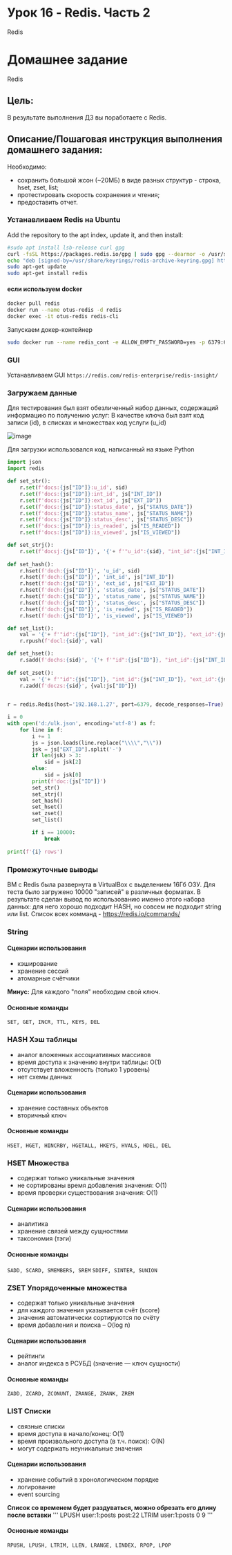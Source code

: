 # Урок 16 - Redis. Часть 2

Redis

# Домашнее задание

Redis

## Цель:
В результате выполнения ДЗ вы поработаете с Redis.

## Описание/Пошаговая инструкция выполнения домашнего задания:

Необходимо:

- сохранить большой жсон (~20МБ) в виде разных структур - строка, hset, zset, list;
- протестировать скорость сохранения и чтения;
- предоставить отчет.

### Устанавливаем Redis на Ubuntu

Add the repository to the apt index, update it, and then install:

```bash
#sudo apt install lsb-release curl gpg
curl -fsSL https://packages.redis.io/gpg | sudo gpg --dearmor -o /usr/share/keyrings/redis-archive-keyring.gpg
echo "deb [signed-by=/usr/share/keyrings/redis-archive-keyring.gpg] https://packages.redis.io/deb $(lsb_release -cs) main" | sudo tee /etc/apt/sources.list.d/redis.list
sudo apt-get update
sudo apt-get install redis
```

#### если используем docker
```bash
docker pull redis
docker run --name otus-redis -d redis
docker exec -it otus-redis redis-cli
```

Запускаем докер-контейнер
```bash
sudo docker run --name redis_cont -e ALLOW_EMPTY_PASSWORD=yes -p 6379:6379 -d redis
```

### GUI
Устанавливаем GUI `https://redis.com/redis-enterprise/redis-insight/`

### Загружаем данные

Для тестирования был взят обезличенный набор данных, содержащий информацию по получению услуг: В качестве ключа был взят код записи (id), в списках и множествах код услуги (u_id)

![image](https://github.com/ada04/NoSQL/assets/40420948/6f17c109-b404-4cf7-8932-d27d83257a6c)

Для загрузки использовался код, написанный на языке Python

```python
import json
import redis

def set_str():
    r.set(f'docs:{js["ID"]}:u_id', sid)
    r.set(f'docs:{js["ID"]}:int_id', js["INT_ID"])
    r.set(f'docs:{js["ID"]}:ext_id', js["EXT_ID"])
    r.set(f'docs:{js["ID"]}:status_date', js["STATUS_DATE"])
    r.set(f'docs:{js["ID"]}:status_name', js["STATUS_NAME"])
    r.set(f'docs:{js["ID"]}:status_desc', js["STATUS_DESC"])
    r.set(f'docs:{js["ID"]}:is_readed', js["IS_READED"])
    r.set(f'docs:{js["ID"]}:is_viewed', js["IS_VIEWED"])

def set_strj():
    r.set(f'docsj:{js["ID"]}', '{'+ f'"u_id":{sid}, "int_id":{js["INT_ID"]}, "ext_id":{js["EXT_ID"]}, "status_date":{js["STATUS_DATE"]}, "status_name":{js["STATUS_NAME"]}, "status_desc":{js["STATUS_DESC"]}, "is_readed":{js["IS_READED"]}, "is_viewed":{js["IS_VIEWED"]}' + '}')
    
def set_hash():
    r.hset(f'doch:{js["ID"]}', 'u_id', sid)
    r.hset(f'doch:{js["ID"]}', 'int_id', js["INT_ID"])
    r.hset(f'doch:{js["ID"]}', 'ext_id', js["EXT_ID"])
    r.hset(f'doch:{js["ID"]}', 'status_date', js["STATUS_DATE"])
    r.hset(f'doch:{js["ID"]}', 'status_name', js["STATUS_NAME"])
    r.hset(f'doch:{js["ID"]}', 'status_desc', js["STATUS_DESC"])
    r.hset(f'doch:{js["ID"]}', 'is_readed', js["IS_READED"])
    r.hset(f'doch:{js["ID"]}', 'is_viewed', js["IS_VIEWED"])

def set_list():
    val = '{'+ f'"id":{js["ID"]}, "int_id":{js["INT_ID"]}, "ext_id":{js["EXT_ID"]}, "status_date":{js["STATUS_DATE"]}, "status_name":{js["STATUS_NAME"]}, "status_desc":{js["STATUS_DESC"]}, "is_readed":{js["IS_READED"]}, "is_viewed":{js["IS_VIEWED"]}' + '}'
    r.rpush(f'docl:{sid}', val)

def set_hset():
    r.sadd(f'dochs:{sid}', '{'+ f'"id":{js["ID"]}, "int_id":{js["INT_ID"]}, "ext_id":{js["EXT_ID"]}, "status_date":{js["STATUS_DATE"]}, "status_name":{js["STATUS_NAME"]}, "status_desc":{js["STATUS_DESC"]}, "is_readed":{js["IS_READED"]}, "is_viewed":{js["IS_VIEWED"]}' + '}:'+str(js["ID"]))
    
def set_zset():
    val = '{'+ f'"id":{js["ID"]}, "int_id":{js["INT_ID"]}, "ext_id":{js["EXT_ID"]}, "status_date":{js["STATUS_DATE"]}, "status_name":{js["STATUS_NAME"]}, "status_desc":{js["STATUS_DESC"]}, "is_readed":{js["IS_READED"]}, "is_viewed":{js["IS_VIEWED"]}' + '}'
    r.zadd(f'doczs:{sid}', {val:js["ID"]})

    
r = redis.Redis(host='192.168.1.27', port=6379, decode_responses=True)

i = 0
with open('d:/ulk.json', encoding='utf-8') as f:
    for line in f:
        i += 1
        js = json.loads(line.replace("\\\\","\\"))
        jsk = js["EXT_ID"].split('-')
        if len(jsk) > 3:
            sid = jsk[2]
        else:
            sid = jsk[0]
        print(f'doc:{js["ID"]}')
        set_str()
        set_strj()
        set_hash()
        set_hset()
        set_zset()
        set_list()

        if i == 10000:
            break
        
print(f'{i} rows')
```

### Промежуточные выводы

ВМ с Redis была развернута в VirtualBox с выделением 16Гб ОЗУ. Для теста было загружено 10000 "записей" в различных форматах.
В результате сделан вывод по использованию именно этого набора данных: для него хорошо подходит HASH, но совсем не подходит string или list.
Список всех комманд - https://redis.io/commands/


### String

#### Сценарии использования
- кэширование
- хранение сессий
- атомарные счётчики

**Минус:** Для каждого "поля" необходим свой ключ.

#### Основные команды
`SET, GET, INCR, TTL, KEYS, DEL`

### HASH Хэш таблицы
- аналог вложенных ассоциативных массивов
- время доступа к значению внутри таблицы: O(1)
- отсутствует вложенность (только 1 уровень)
- нет схемы данных

#### Сценарии использования
- хранение составных объектов
- вторичный ключ

#### Основные команды
`HSET, HGET, HINCRBY, HGETALL, HKEYS, HVALS, HDEL, DEL`

### HSET Множества
- содержат только уникальные значения
- не сортированы время добавления значения: O(1)
- время проверки существования значения: O(1)

#### Сценарии использования
- аналитика
- хранение связей между сущностями
- таксономия (тэги)

#### Основные команды
`SADD, SCARD, SMEMBERS, SREM`
`SDIFF, SINTER, SUNION`

### ZSET Упорядоченные множества
- содержат только уникальные значения
- для каждого значения указывается счёт (score)
- значения автоматически сортируются по счёту
- время добавления и поиска – O(log n)

#### Сценарии использования
- рейтинги
- аналог индекса в РСУБД (значение — ключ сущности)

#### Основные команды
`ZADD, ZCARD, ZCONUNT, ZRANGE, ZRANK, ZREM`

### LIST Списки
- связные списки
- время доступа в начало/конец: O(1)
- время произвольного доступа (в т.ч. поиск): O(N)
- могут содержать неуникальные значения

#### Сценарии использования
- хранение событий в хронологическом порядке
- логирование
- event sourcing

**Список со временем будет раздуваться, можно обрезать его длину после вставки**
'''
LPUSH user:1:posts post:22
LTRIM user:1:posts 0 9
'''

#### Основные команды
`RPUSH, LPUSH, LTRIM, LLEN, LRANGE, LINDEX, RPOP, LPOP`
